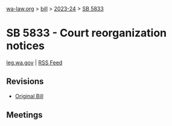 [wa-law.org](/) > [bill](/bill/) > [2023-24](/bill/2023-24/) > [SB 5833](/bill/2023-24/sb/5833/)

# SB 5833 - Court reorganization notices
[leg.wa.gov](https://app.leg.wa.gov/billsummary?BillNumber=5833&Year=2023&Initiative=false) | [RSS Feed](./rss.xml)

## Revisions
* [Original Bill](1/)

## Meetings